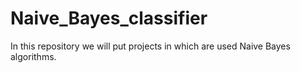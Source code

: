# Naive_Bayes_classifier
In this repository we will put projects in which are used Naive Bayes algorithms.
